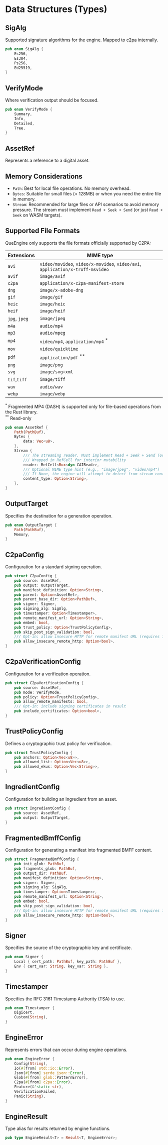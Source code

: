# Data Structures (Types)

## SigAlg
Supported signature algorithms for the engine. Mapped to c2pa internally.
```rust
pub enum SigAlg {
    Es256,
    Es384,
    Ps256,
    Ed25519,
}
```

## VerifyMode
Where verification output should be focused.
```rust
pub enum VerifyMode {
    Summary,
    Info,
    Detailed,
    Tree,
}
```

## AssetRef
Represents a reference to a digital asset.

## Memory Considerations
- `Path`: Best for local file operations. No memory overhead.
- `Bytes`: Suitable for small files (< 128MB) or when you need the entire file in memory.
- `Stream`: Recommended for large files or API scenarios to avoid memory pressure. The stream must implement `Read + Seek + Send` (or just `Read + Seek` on WASM targets).

## Supported File Formats
QueEngine only supports the file formats officially supported by C2PA:

| Extensions    | MIME type                                                                     |
| ------------- | ----------------------------------------------------------------------------- |
| `avi`         | `video/msvideo`, `video/x-msvideo`, `video/avi`, `application/x-troff-msvideo`|
| `avif`        | `image/avif`                                                                  |
| `c2pa`        | `application/x-c2pa-manifest-store`                                           |
| `dng`         | `image/x-adobe-dng`                                                           |
| `gif`         | `image/gif`                                                                   |
| `heic`        | `image/heic`                                                                  |
| `heif`        | `image/heif`                                                                  |
| `jpg`, `jpeg` | `image/jpeg`                                                                  |
| `m4a`         | `audio/mp4`                                                                   |
| `mp3`         | `audio/mpeg`                                                                  |
| `mp4`         | `video/mp4`, `application/mp4` <sup>*</sup>                                   |
| `mov`         | `video/quicktime`                                                             |
| `pdf`         | `application/pdf` <sup>**</sup>                                               |
| `png`         | `image/png`                                                                   |
| `svg`         | `image/svg+xml`                                                               |
| `tif`,`tiff`  | `image/tiff`                                                                  |
| `wav`         | `audio/wav`                                                                   |
| `webp`        | `image/webp`                                                                  |

<sup>*</sup> Fragmented MP4 (DASH) is supported only for file-based operations from the Rust library.
<br/>
<sup>**</sup> Read-only

```rust
pub enum AssetRef {
    Path(PathBuf),
    Bytes {
        data: Vec<u8>,
    },
    Stream {
        /// The streaming reader. Must implement Read + Seek + Send (or Read + Seek on WASM)
        /// Wrapped in RefCell for interior mutability
        reader: RefCell<Box<dyn CAIRead>>,
        /// Optional MIME type hint (e.g., "image/jpeg", "video/mp4")
        /// If None, the engine will attempt to detect from stream content
        content_type: Option<String>,
    },
}
```

## OutputTarget
Specifies the destination for a generation operation.
```rust
pub enum OutputTarget {
    Path(PathBuf),
    Memory,
}
```

## C2paConfig
Configuration for a standard signing operation.
```rust
pub struct C2paConfig {
    pub source: AssetRef,
    pub output: OutputTarget,
    pub manifest_definition: Option<String>,
    pub parent: Option<AssetRef>,
    pub parent_base_dir: Option<PathBuf>,
    pub signer: Signer,
    pub signing_alg: SigAlg,
    pub timestamper: Option<Timestamper>,
    pub remote_manifest_url: Option<String>,
    pub embed: bool,
    pub trust_policy: Option<TrustPolicyConfig>,
    pub skip_post_sign_validation: bool,
    /// Opt-in: allow insecure HTTP for remote manifest URL (requires feature)
    pub allow_insecure_remote_http: Option<bool>,
}
```

## C2paVerificationConfig
Configuration for a verification operation.
```rust
pub struct C2paVerificationConfig {
    pub source: AssetRef,
    pub mode: VerifyMode,
    pub policy: Option<TrustPolicyConfig>,
    pub allow_remote_manifests: bool,
    /// Opt-in: include signing certificates in result
    pub include_certificates: Option<bool>,
}
```

## TrustPolicyConfig
Defines a cryptographic trust policy for verification.
```rust
pub struct TrustPolicyConfig {
    pub anchors: Option<Vec<u8>>,
    pub allowed_list: Option<Vec<u8>>,
    pub allowed_ekus: Option<Vec<String>>,
}
```

## IngredientConfig
Configuration for building an Ingredient from an asset.
```rust
pub struct IngredientConfig {
    pub source: AssetRef,
    pub output: OutputTarget,
}
```

## FragmentedBmffConfig
Configuration for generating a manifest into fragmented BMFF content.
```rust
pub struct FragmentedBmffConfig {
    pub init_glob: PathBuf,
    pub fragments_glob: PathBuf,
    pub output_dir: PathBuf,
    pub manifest_definition: Option<String>,
    pub signer: Signer,
    pub signing_alg: SigAlg,
    pub timestamper: Option<Timestamper>,
    pub remote_manifest_url: Option<String>,
    pub embed: bool,
    pub skip_post_sign_validation: bool,
    /// Opt-in: allow insecure HTTP for remote manifest URL (requires feature)
    pub allow_insecure_remote_http: Option<bool>,
}
```

## Signer
Specifies the source of the cryptographic key and certificate.
```rust
pub enum Signer {
    Local { cert_path: PathBuf, key_path: PathBuf },
    Env { cert_var: String, key_var: String },
}
```

## Timestamper
Specifies the RFC 3161 Timestamp Authority (TSA) to use.
```rust
pub enum Timestamper {
    Digicert,
    Custom(String),
}
```

## EngineError
Represents errors that can occur during engine operations.
```rust
pub enum EngineError {
    Config(String),
    Io(#[from] std::io::Error),
    Json(#[from] serde_json::Error),
    Glob(#[from] glob::PatternError),
    C2pa(#[from] c2pa::Error),
    Feature(&'static str),
    VerificationFailed,
    Panic(String),
}
```

## EngineResult
Type alias for results returned by engine functions.
```rust
pub type EngineResult<T> = Result<T, EngineError>;
```